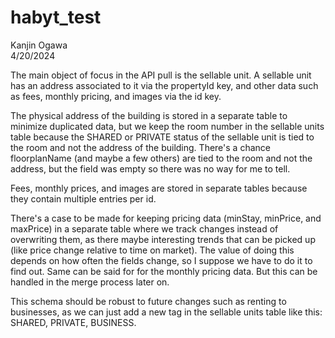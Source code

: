 # habyt_test
Kanjin Ogawa  
4/20/2024  

The main object of focus in the API pull is the sellable unit. A sellable unit has an address associated to it via the propertyId key, and other data such as fees, monthly pricing, and images via the id key. 

The physical address of the building is stored in a separate table to minimize duplicated data, but we keep the room number in the sellable units table because the SHARED or PRIVATE status of the sellable unit is tied to the room and not the address of the building. There's a chance floorplanName (and maybe a few others) are tied to the room and not the address, but the field was empty so there was no way for me to tell.

Fees, monthly prices, and images are stored in separate tables because they contain multiple entries per id.

There's a case to be made for keeping pricing data (minStay, minPrice, and maxPrice) in a separate table where we track changes instead of overwriting them, as there maybe interesting trends that can be picked up (like price change relative to time on market). The value of doing this depends on how often the fields change, so I suppose we have to do it to find out. Same can be said for for the monthly pricing data. But this can be handled in the merge process later on.

This schema should be robust to future changes such as renting to businesses, as we can just add a new tag in the sellable units table like this: SHARED, PRIVATE, BUSINESS.
